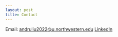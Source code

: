 ```yaml
---
layout: post
title: Contact
---
```


Email: andruliu2022@u.northwestern.edu
[LinkedIn](https://www.linkedin.com/in/andru-liu)